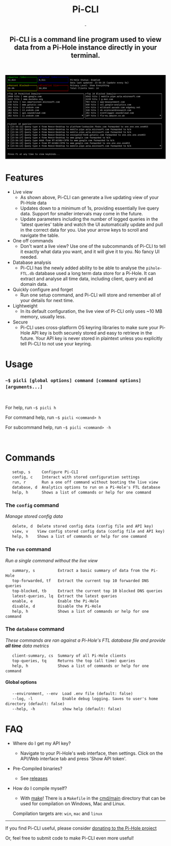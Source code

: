 <h1 align="center">Pi-CLI</h1>

<p align="center">
    <a href="https://github.com/Reeceeboii/Pi-CLI/actions/workflows/codeql-analysis.yml">
        <img src="https://github.com/Reeceeboii/Pi-CLI/actions/workflows/codeql-analysis.yml/badge.svg?branch=master" alt=""/>
    </a>
        <a href="https://goreportcard.com/report/github.com/Reeceeboii/Pi-CLI">
        <img src="https://goreportcard.com/badge/github.com/Reeceeboii/Pi-CLI" alt=""/>
    </a>
</p>

<h2 align="center">Pi-CLI is a command line program used to view data from a Pi-Hole instance directly in your terminal.</h2>

<br/>

![terminal](./img/live-view.png)

# Features

- Live view
  - As shown above, Pi-CLI can generate a live updating view of your Pi-Hole data
  - Updates down to a minimum of 1s, providing essentially live query data. Support for smaller intervals may come in the future.
  - Update parameters including the number of logged queries in the 'latest queries' table and watch the UI automatically update and pull in the correct data for you. Use your arrow keys to scroll and navigate the table.
- One off commands
  - Don't want a live view? Use one of the subcommands of Pi-CLI to tell it exactly what data you want, and it will give it to you. No fancy UI needed.
- Database analysis
  - Pi-CLI has the newly added ability to be able to analyse the `pihole-FTL.db` database used a long term data store
    for a Pi-Hole. It can extract and analyse all time data, including client, query and ad domain data.
- Quickly configure and forget
  - Run one setup command, and Pi-CLI will store and remember all of your details for next time.
- Lightweight
  - In its default configuration, the live view of Pi-CLI only uses ~10 MB memory, usually less.
- Secure
  - Pi-CLI uses cross-platform OS keyring libraries to make sure your Pi-Hole API key is both securely stored and easy to retrieve in the future. Your API key is never stored in plaintext unless you explicitly tell Pi-CLI to not use your keyring.

# Usage

### `~$ picli [global options] command [command options] [arguments...]`

<br>

For help, run `~$ picli h`

For command help, run `~$ picli <command> h`

For subcommand help, run `~$ picli <command> -h`


<br>

# Commands

```
   setup, s     Configure Pi-CLI
   config, c    Interact with stored configuration settings
   run, r       Run a one off command without booting the live view
   database, d  Analytics options to run on a Pi-Hole's FTL database
   help, h      Shows a list of commands or help for one command
```

### The `config` command

_Manage stored config data_

```
   delete, d  Delete stored config data (config file and API key)
   view, v    View config stored config data (config file and API key)
   help, h    Shows a list of commands or help for one command
```

### The `run` command

_Run a single command without the live view_

```
   summary, s          Extract a basic summary of data from the Pi-Hole
   top-forwarded, tf   Extract the current top 10 forwarded DNS queries
   top-blocked, tb     Extract the current top 10 blocked DNS queries
   latest-queries, lq  Extract the latest queries
   enable, e           Enable the Pi-Hole
   disable, d          Disable the Pi-Hole
   help, h             Shows a list of commands or help for one command
```

### The `database` command

_These commands are ran against a Pi-Hole's FTL database file and provide **all time** data metrics_

```
   client-summary, cs  Summary of all Pi-Hole clients
   top-queries, tq     Returns the top (all time) queries
   help, h             Shows a list of commands or help for one command
```

#### Global options
```
   --environment, --env  Load .env file (default: false)
   --log, -l             Enable debug logging. Saves to user's home directory (default: false)
   --help, -h            show help (default: false)
```

# FAQ

- Where do I get my API key?
  - Navigate to your Pi-Hole's web interface, then settings. Click on the API/Web interface tab and press
    'Show API token'.
- Pre-Compiled binaries?
  - See [releases](https://github.com/Reeceeboii/Pi-CLI/releases)
- How do I compile myself?

  - With [make](https://www.gnu.org/software/make/)! There is a `Makefile` in the
    [cmd/main](https://github.com/Reeceeboii/Pi-CLI/tree/master/cmd/main) directory that can be used for compilation
    on Windows, Mac and Linux.

  Compilation targets are: `win`, `mac` and `linux`
---

If you find Pi-CLI useful, please consider [donating to the Pi-Hole project](https://pi-hole.net/donate/)

Or, feel free to submit code to make Pi-CLI even more useful!
